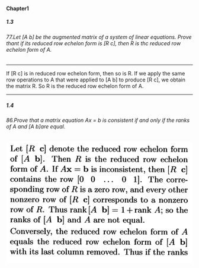 #### Chapter1
##### 1.3

###### 77.Let [A b] be the augmented matrix of a system of linear equations. Prove thant if its reduced row echelon form is [R c], then R is thc reduced row echelon form of A.

---
If [R c] is in reduced row echelon form, then so is R. If we apply the same row operations to A that were applied to [A b] to produce [R c], we obtain the matrix R. So R is the reduced row echelon form of A.

---

##### 1.4

###### 86.Prove that a matrix equation Ax = b is consistent if and only if the ranks of A and [A b]are equal.

![](./Images/71.png)

